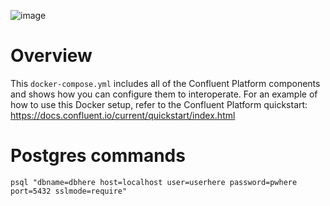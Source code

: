 ![image](../confluent-logo-300-2.png)

# Overview

This `docker-compose.yml` includes all of the Confluent Platform components and shows how you can configure them to interoperate.
For an example of how to use this Docker setup, refer to the Confluent Platform quickstart: https://docs.confluent.io/current/quickstart/index.html

# Postgres commands
```
psql "dbname=dbhere host=localhost user=userhere password=pwhere port=5432 sslmode=require"


```